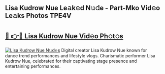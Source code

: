 ## Lisa Kudrow Nue Le𝚊k𝚎d N𝚞𝚍e - Part-Mko Vid𝚎o Le𝚊ks Photos TPE4V

# <h2><a href="http://fb9t2i8.evod.top/?m=Lisa+Kudrow+Nue">🔗 👉🔴 Lisa Kudrow Nue Vid𝚎o Ph𝚘t𝚘s</a></h2>

[![Lisa Kudrow Nue N𝚞d𝚎s](https://i.imgur.com/8V9OHl7.gif)](http://fb9t2i8.evod.top/?m=Lisa+Kudrow+Nue)
Digital creator Lisa Kudrow Nue known for dance trend performances and lifestyle vlogs. Charismatic performer Lisa Kudrow Nue, celebrated for their captivating stage presence and entertaining performances. 
